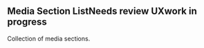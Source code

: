  <h2>Media Section List<span class="status review">Needs review UX</span><span class="status in-progress">work in progress</span></h2>

Collection of media sections.